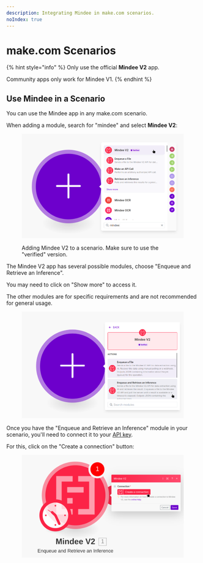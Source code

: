 ```yaml
---
description: Integrating Mindee in make.com scenarios.
noIndex: true
---
```


# make.com Scenarios

{% hint style="info" %}
Only use the official **Mindee V2** app.

Community apps only work for Mindee V1.
{% endhint %}

## Use Mindee in a Scenario

You can use the Mindee app in any make.com scenario.

When adding a module, search for "mindee" and select **Mindee V2**:

<figure><img src="../../.gitbook/assets/make_select-app.png" alt="add Mindee V2 to make.com" width="563"><figcaption><p>Adding Mindee V2 to a scenario. Make sure to use the "verified" version.</p></figcaption></figure>

The Mindee V2 app has several possible modules, choose "Enqueue and Retrieve an Inference".

You may need to click on "Show more" to access it.

The other modules are for specific requirements and are not recommended for general usage.

<figure><img src="../../.gitbook/assets/make_select-enqueue-retrieve.png" alt="Selecting &#x22;Enqueue and Retrieve an Inference&#x22; in make.com scenario" width="563"><figcaption></figcaption></figure>

Once you have the "Enqueue and Retrieve an Inference" module in your scenario, you'll need to connect it to your [API key](../api-keys.md).

For this, click on the "Create a connection" button:

<figure><img src="../../.gitbook/assets/make_create-connection.png" alt="" width="563"><figcaption></figcaption></figure>
